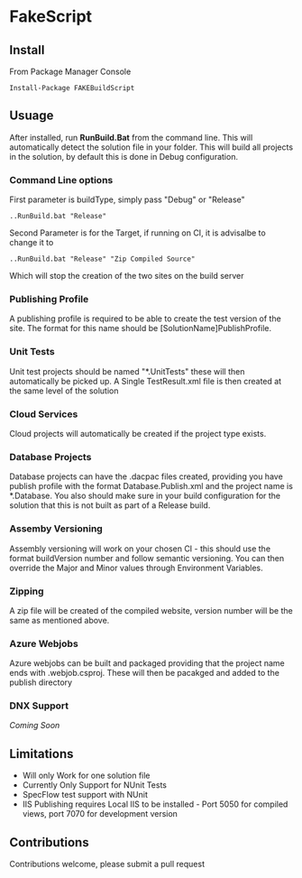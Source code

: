# FakeScript

## Install

From Package Manager Console
````
Install-Package FAKEBuildScript
````
## Usuage

After installed, run __RunBuild.Bat__ from the command line. This will automatically detect the solution file in your folder. This will build all projects in the solution, by default this is done in Debug configuration.

### Command Line options
First parameter is buildType, simply pass "Debug" or "Release"

````
..RunBuild.bat "Release"
````
Second Parameter is for the Target, if running on CI, it is advisalbe to change it to
````
..RunBuild.bat "Release" "Zip Compiled Source"
````
Which will stop the creation of the two sites on the build server

### Publishing Profile
A publishing profile is required to be able to create the test version of the site. The format for this name should be [SolutionName]PublishProfile.

### Unit Tests
Unit test projects should be named "*.UnitTests" these will then automatically be picked up. A Single TestResult.xml file is then created at the same level of the solution

### Cloud Services
Cloud projects will automatically be created if the project type exists.

### Database Projects
Database projects can have the .dacpac files created, providing you have publish profile with the format Database.Publish.xml and the project name is *.Database. You also should make sure in your build configuration for the solution that this is not built as part of a Release build.

### Assemby Versioning
Assembly versioning will work on your chosen CI - this should use the format buildVersion number and follow semantic versioning. You can then override the Major and Minor values through Environment Variables.

### Zipping
A zip file will be created of the compiled website, version number will be the same as mentioned above.

### Azure Webjobs
Azure webjobs can be built and packaged providing that the project name ends with .webjob.csproj. These will then be pacakged and added to the publish directory

### DNX Support
_Coming Soon_

## Limitations

* Will only Work for one solution file
* Currently Only Support for NUnit Tests
* SpecFlow test support with NUnit
* IIS Publishing requires Local IIS to be installed - Port 5050 for compiled views, port 7070 for development version

## Contributions

Contributions welcome, please submit a pull request
